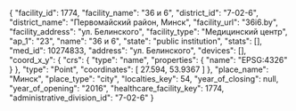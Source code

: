 {
    "facility_id": 1774,
    "facility_name": "36 и 6",
    "district_id": "7-02-6",
    "district_name": "Первомайский район, Минск",
    "facility_url": "36i6.by",
    "facility_address": "ул. Белинского",
    "facility_type": "Медицинский центр",
    "ap_1": "23",
    "name": "36 и 6",
    "state": "public institution",
    "stats": [],
    "med_id": 10274833,
    "address": "ул. Белинского",
    "devices": [],
    "coord_x_y": {
        "crs": {
            "type": "name",
            "properties": {
                "name": "EPSG:4326"
            }
        },
        "type": "Point",
        "coordinates": [
            27.594,
            53.9367
        ]
    },
    "place_name": "Минск",
    "place_type": "city",
    "localties_key": 54,
    "year_of_closing": null,
    "year_of_opening": "2016",
    "healthcare_facility_key": 1774,
    "administrative_division_id": "7-02-6"
}